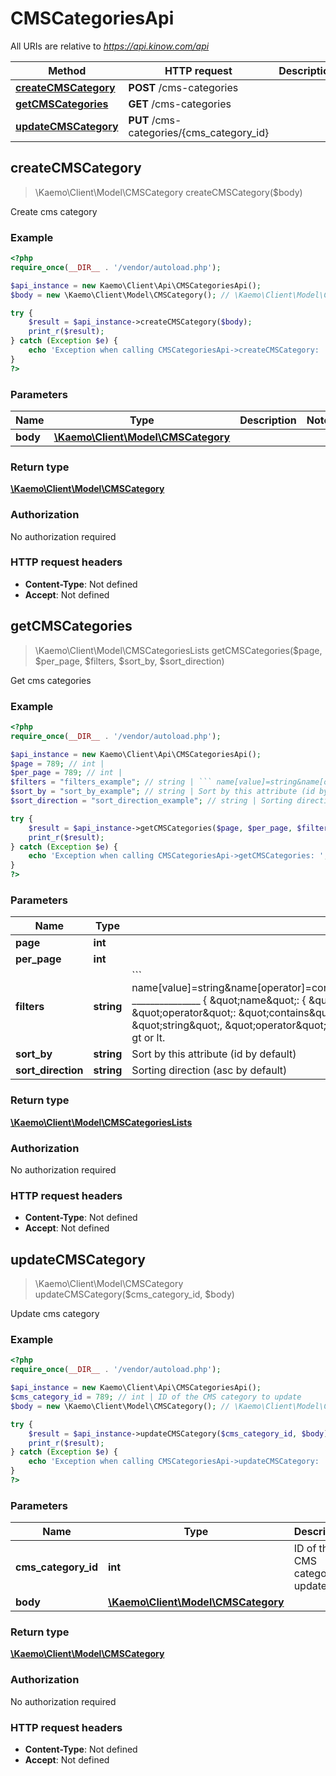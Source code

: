 # CMSCategoriesApi

All URIs are relative to *https://api.kinow.com/api*

Method | HTTP request | Description
------------- | ------------- | -------------
[**createCMSCategory**](#createCMSCategory) | **POST** /cms-categories | 
[**getCMSCategories**](#getCMSCategories) | **GET** /cms-categories | 
[**updateCMSCategory**](#updateCMSCategory) | **PUT** /cms-categories/{cms_category_id} | 


## **createCMSCategory**
> \Kaemo\Client\Model\CMSCategory createCMSCategory($body)



Create cms category

### Example
```php
<?php
require_once(__DIR__ . '/vendor/autoload.php');

$api_instance = new Kaemo\Client\Api\CMSCategoriesApi();
$body = new \Kaemo\Client\Model\CMSCategory(); // \Kaemo\Client\Model\CMSCategory | 

try {
    $result = $api_instance->createCMSCategory($body);
    print_r($result);
} catch (Exception $e) {
    echo 'Exception when calling CMSCategoriesApi->createCMSCategory: ', $e->getMessage(), PHP_EOL;
}
?>
```

### Parameters

Name | Type | Description  | Notes
------------- | ------------- | ------------- | -------------
 **body** | [**\Kaemo\Client\Model\CMSCategory**](#\Kaemo\Client\Model\CMSCategory)|  |

### Return type

[**\Kaemo\Client\Model\CMSCategory**](#CMSCategory)

### Authorization

No authorization required

### HTTP request headers

 - **Content-Type**: Not defined
 - **Accept**: Not defined

## **getCMSCategories**
> \Kaemo\Client\Model\CMSCategoriesLists getCMSCategories($page, $per_page, $filters, $sort_by, $sort_direction)



Get cms categories

### Example
```php
<?php
require_once(__DIR__ . '/vendor/autoload.php');

$api_instance = new Kaemo\Client\Api\CMSCategoriesApi();
$page = 789; // int | 
$per_page = 789; // int | 
$filters = "filters_example"; // string | ``` name[value]=string&name[operator]=contains&date_add[value]=string&date_add[operator]=lt _______________  {     \"name\": {         \"value\": \"string\",         \"operator\": \"contains\"     },     \"date_add\": {         \"value\": \"string\",         \"operator\": \"lt\"     } } ``` Operator can be strict, contains, gt or lt.
$sort_by = "sort_by_example"; // string | Sort by this attribute (id by default)
$sort_direction = "sort_direction_example"; // string | Sorting direction (asc by default)

try {
    $result = $api_instance->getCMSCategories($page, $per_page, $filters, $sort_by, $sort_direction);
    print_r($result);
} catch (Exception $e) {
    echo 'Exception when calling CMSCategoriesApi->getCMSCategories: ', $e->getMessage(), PHP_EOL;
}
?>
```

### Parameters

Name | Type | Description  | Notes
------------- | ------------- | ------------- | -------------
 **page** | **int**|  | [optional]
 **per_page** | **int**|  | [optional]
 **filters** | **string**| &#x60;&#x60;&#x60; name[value]&#x3D;string&amp;name[operator]&#x3D;contains&amp;date_add[value]&#x3D;string&amp;date_add[operator]&#x3D;lt _______________  {     \&quot;name\&quot;: {         \&quot;value\&quot;: \&quot;string\&quot;,         \&quot;operator\&quot;: \&quot;contains\&quot;     },     \&quot;date_add\&quot;: {         \&quot;value\&quot;: \&quot;string\&quot;,         \&quot;operator\&quot;: \&quot;lt\&quot;     } } &#x60;&#x60;&#x60; Operator can be strict, contains, gt or lt. | [optional]
 **sort_by** | **string**| Sort by this attribute (id by default) | [optional]
 **sort_direction** | **string**| Sorting direction (asc by default) | [optional]

### Return type

[**\Kaemo\Client\Model\CMSCategoriesLists**](#CMSCategoriesLists)

### Authorization

No authorization required

### HTTP request headers

 - **Content-Type**: Not defined
 - **Accept**: Not defined

## **updateCMSCategory**
> \Kaemo\Client\Model\CMSCategory updateCMSCategory($cms_category_id, $body)



Update cms category

### Example
```php
<?php
require_once(__DIR__ . '/vendor/autoload.php');

$api_instance = new Kaemo\Client\Api\CMSCategoriesApi();
$cms_category_id = 789; // int | ID of the CMS category to update
$body = new \Kaemo\Client\Model\CMSCategory(); // \Kaemo\Client\Model\CMSCategory | 

try {
    $result = $api_instance->updateCMSCategory($cms_category_id, $body);
    print_r($result);
} catch (Exception $e) {
    echo 'Exception when calling CMSCategoriesApi->updateCMSCategory: ', $e->getMessage(), PHP_EOL;
}
?>
```

### Parameters

Name | Type | Description  | Notes
------------- | ------------- | ------------- | -------------
 **cms_category_id** | **int**| ID of the CMS category to update |
 **body** | [**\Kaemo\Client\Model\CMSCategory**](#\Kaemo\Client\Model\CMSCategory)|  |

### Return type

[**\Kaemo\Client\Model\CMSCategory**](#CMSCategory)

### Authorization

No authorization required

### HTTP request headers

 - **Content-Type**: Not defined
 - **Accept**: Not defined

